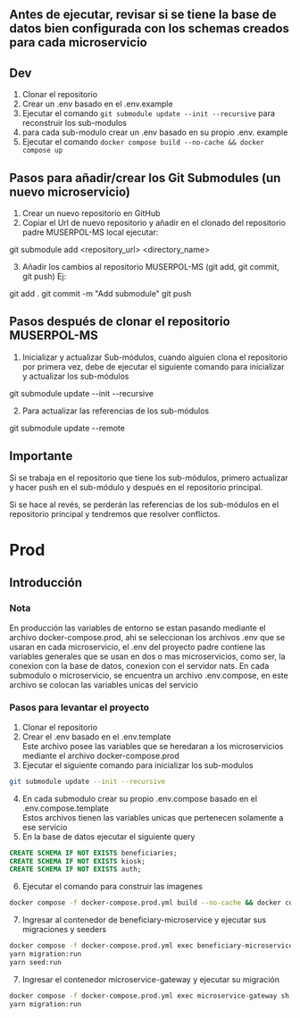 ## Antes de ejecutar, revisar si se tiene la base de datos bien configurada con los schemas creados para cada microservicio

## Dev

1. Clonar el repositorio
2. Crear un .env basado en el .env.example
3. Ejecutar  el comando `git submodule update --init --recursive` para reconstruir los sub-modulos
4. para cada sub-modulo crear un .env basado en su propio .env. example
5. Ejecutar el comando `docker compose build --no-cache && docker compose up`

## Pasos para añadir/crear los Git Submodules (un nuevo microservicio)

1. Crear un nuevo repositorio en GitHub
2. Copiar el Url de nuevo repositorio y añadir en el clonado del repositorio padre MUSERPOL-MS local ejecutar:

git submodule add <repository_url> <directory_name>

3. Añadir los cambios al repositorio  MUSERPOL-MS (git add, git commit, git push) Ej:

git add .
git commit -m "Add submodule"
git push

## Pasos después de clonar el repositorio MUSERPOL-MS

1. Inicializar y actualizar Sub-módulos, cuando alguien clona el repositorio por primera vez, debe de ejecutar el siguiente comando para inicializar y actualizar los sub-módulos

git submodule update --init --recursive

2. Para actualizar las referencias de los sub-módulos

git submodule update --remote

## Importante

Si se trabaja en el repositorio que tiene los sub-módulos, primero actualizar y hacer push en el sub-módulo y después en el repositorio principal.

Si se hace al revés, se perderán las referencias de los sub-módulos en el repositorio principal y tendremos que resolver conflictos.

# Prod

## Introducción
### Nota
En producción las variables de entorno se estan pasando mediante el archivo docker-compose.prod, ahi se seleccionan los archivos .env que se usaran en 
cada microservicio, el .env del proyecto padre contiene las variables generales que se usan en dos o mas microservicios, como ser, la conexion con la base de datos, 
conexion con el servidor nats. En cada submodulo o microservicio, se encuentra un archivo .env.compose, en este archivo se colocan las variables unicas del servicio

### Pasos para levantar el proyecto
1. Clonar el repositorio
2. Crear el .env basado en el .env.template \
    Este archivo posee las variables que se heredaran a los microservicios mediante el archivo docker-compose.prod
3. Ejecutar el siguiente comando para inicializar los sub-modulos
```sh
git submodule update --init --recursive
``` 
4. En cada submodulo crear su propio .env.compose basado en el .env.compose.template \
    Estos archivos tienen las variables unicas que pertenecen solamente a ese servicio
5. En la base de datos ejecutar el siguiente query
```sql
CREATE SCHEMA IF NOT EXISTS beneficiaries;
CREATE SCHEMA IF NOT EXISTS kiosk;
CREATE SCHEMA IF NOT EXISTS auth;
```
6. Ejecutar el comando para construir las imagenes
```sh
docker compose -f docker-compose.prod.yml build --no-cache && docker compose -f docker-compose.prod.yml up -d

```
7. Ingresar al contenedor de beneficiary-microservice y ejecutar sus migraciones y seeders
```sh
docker compose -f docker-compose.prod.yml exec beneficiary-microservice sh
yarn migration:run
yarn seed:run
```
7. Ingresar el contenedor microservice-gateway y ejecutar su migración
```sh
docker compose -f docker-compose.prod.yml exec microservice-gateway sh
yarn migration:run
```

